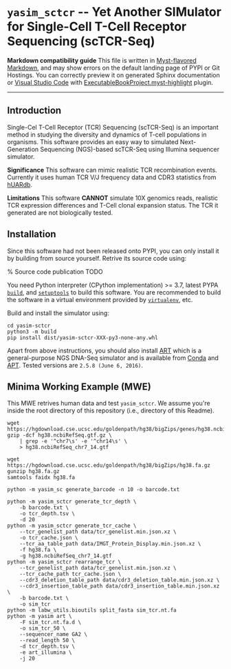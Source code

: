 # `yasim_sctcr` -- Yet Another SIMulator for Single-Cell T-Cell Receptor Sequencing (scTCR-Seq)

**Markdown compatibility guide** This file is written in [Myst-flavored Markdown](https://myst-parser.readthedocs.io/), and may show errors on the default landing page of PYPI or Git Hostings. You can correctly preview it on generated Sphinx documentation or [Visual Studio Code](https://code.visualstudio.com) with [ExecutableBookProject.myst-highlight](https://marketplace.visualstudio.com/items?itemName=ExecutableBookProject.myst-highlight) plugin.

---

## Introduction

Single-Cel T-Cell Receptor (TCR) Sequencing (scTCR-Seq) is an important method in studying the diversity and dynamics of T-cell populations in organisms. This software provides an easy way to simulated Next-Generation Sequencing (NGS)-based scTCR-Seq using Illumina sequencer simulator.

**Significance** This software can mimic realistic TCR recombination events. Currently it uses human TCR V/J frequency data and CDR3 statistics from [hUARdb](https://huarc.net).

**Limitations** This software **CANNOT** simulate 10X genomics reads, realistic TCR expression differences and T-Cell clonal expansion status. The TCR it generated are not biologically tested.

## Installation

Since this software had not been released onto PYPI, you can only install it by building from source yourself. Retrive its source code using:

% Source code publication TODO

You need Python interpreter (CPython implementation) >= 3.7, latest PYPA [`build`](https://pypa-build.readthedocs.io), and [`setuptools`](https://setuptools.pypa.io/) to build this software. You are recommended to build the software in a virtual environment provided by [`virtualenv`](https://virtualenv.pypa.io), etc.

Build and install the simulator using:

```shell
cd yasim-sctcr
python3 -m build
pip install dist/yasim-sctcr-XXX-py3-none-any.whl
```

Apart from above instructions, you should also install [ART](https://www.niehs.nih.gov/research/resources/software/biostatistics/art/index.cfm) which is a general-purpose NGS DNA-Seq simulator and is available from [Conda](https://anaconda.org/bioconda/art) and [APT](https://packages.debian.org/stable/art-nextgen-simulation-tools). Tested versions are `2.5.8 (June 6, 2016)`.

## Minima Working Example (MWE)

This MWE retrives human data and test `yasim_sctcr`. We assume you're inside the root directory of this repository (i.e., directory of this Readme).

```shell
wget https://hgdownload.cse.ucsc.edu/goldenpath/hg38/bigZips/genes/hg38.ncbiRefSeq.gtf.gz
gzip -dcf hg38.ncbiRefSeq.gtf.gz \
    | grep -e '^chr7\s' -e '^chr14\s' \
    > hg38.ncbiRefSeq_chr7_14.gtf

wget https://hgdownload.cse.ucsc.edu/goldenpath/hg38/bigZips/hg38.fa.gz
gunzip hg38.fa.gz
samtools faidx hg38.fa

python -m yasim_sc generate_barcode -n 10 -o barcode.txt

python -m yasim_sctcr generate_tcr_depth \
    -b barcode.txt \
    -o tcr_depth.tsv \
    -d 20
python -m yasim_sctcr generate_tcr_cache \
    --tcr_genelist_path data/tcr_genelist.min.json.xz \
    -o tcr_cache.json \
    --tcr_aa_table_path data/IMGT_Protein_Display.min.json.xz \
    -f hg38.fa \
    -g hg38.ncbiRefSeq_chr7_14.gtf
python -m yasim_sctcr rearrange_tcr \
    --tcr_genelist_path data/tcr_genelist.min.json.xz \
    --tcr_cache_path tcr_cache.json \
    --cdr3_deletion_table_path data/cdr3_deletion_table.min.json.xz \
    --cdr3_insertion_table_path data/cdr3_insertion_table.min.json.xz \
    -b barcode.txt \
    -o sim_tcr
python -m labw_utils.bioutils split_fasta sim_tcr.nt.fa
python -m yasim art \
    -F sim_tcr.nt.fa.d \
    -o sim_tcr_50 \
    --sequencer_name GA2 \
    --read_length 50 \
    -d tcr_depth.tsv \
    -e art_illumina \
    -j 20
```
